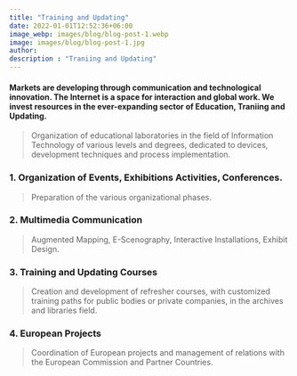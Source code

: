 ```yaml
---
title: "Training and Updating"
date: 2022-01-01T12:52:36+06:00
image_webp: images/blog/blog-post-1.webp
image: images/blog/blog-post-1.jpg
author:
description : "Traniing and Updating"
---
```


#### Markets are developing through communication and technological innovation. The Internet is a space for interaction and global work. We invest resources in the ever-expanding sector of Education, Traniing and Updating.

> Organization of educational laboratories in the field of Information Technology of various levels and degrees, dedicated to devices, development techniques and process implementation.

### 1. Organization of Events, Exhibitions Activities, Conferences.

> Preparation of the various organizational phases.

### 2. Multimedia Communication
 
> Augmented Mapping, E-Scenography, Interactive Installations, Exhibit Design.

### 3. Training and Updating Courses

> Creation and development of refresher courses, with customized training paths for public bodies or private companies, in the archives and libraries field.

### 4. European Projects

> Coordination of European projects and management of relations with the European Commission and Partner Countries.
